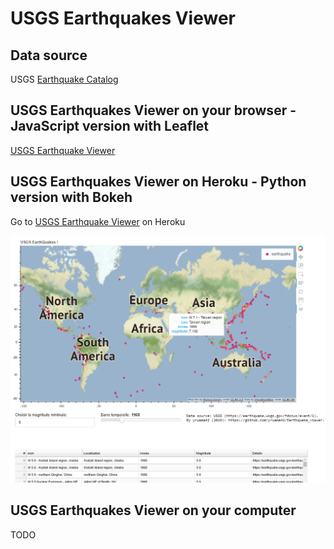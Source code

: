 # USGS Earthquakes Viewer

## Data source
USGS [Earthquake Catalog](https://earthquake.usgs.gov/fdsnws/event/1)

## USGS Earthquakes Viewer on your browser - JavaScript version with Leaflet

[USGS Earthquake Viewer](https://yruama42.github.io/USGS_Earthquake_viewer/index.html)

## USGS Earthquakes Viewer on Heroku - Python version with Bokeh
Go to [USGS Earthquake Viewer](https://earthquakeviewer.herokuapp.com/main) on Heroku

![USGS Earthquake Viewer](img/py_bokeh.png)


## USGS Earthquakes Viewer on your computer

TODO








